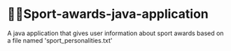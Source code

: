 # 🏃‍♂️Sport-awards-java-application
A java application that gives user information about sport awards based on a file named 'sport_personalities.txt'
